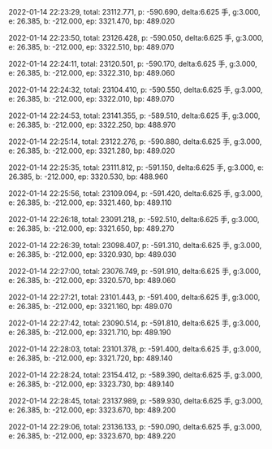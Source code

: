 2022-01-14 22:23:29, total: 23112.771, p: -590.690, delta:6.625 手, g:3.000, e: 26.385, b: -212.000, ep: 3321.470, bp: 489.020

2022-01-14 22:23:50, total: 23126.428, p: -590.050, delta:6.625 手, g:3.000, e: 26.385, b: -212.000, ep: 3322.510, bp: 489.070

2022-01-14 22:24:11, total: 23120.501, p: -590.170, delta:6.625 手, g:3.000, e: 26.385, b: -212.000, ep: 3322.310, bp: 489.060

2022-01-14 22:24:32, total: 23104.410, p: -590.550, delta:6.625 手, g:3.000, e: 26.385, b: -212.000, ep: 3322.010, bp: 489.070

2022-01-14 22:24:53, total: 23141.355, p: -589.510, delta:6.625 手, g:3.000, e: 26.385, b: -212.000, ep: 3322.250, bp: 488.970

2022-01-14 22:25:14, total: 23122.276, p: -590.880, delta:6.625 手, g:3.000, e: 26.385, b: -212.000, ep: 3321.280, bp: 489.020

2022-01-14 22:25:35, total: 23111.812, p: -591.150, delta:6.625 手, g:3.000, e: 26.385, b: -212.000, ep: 3320.530, bp: 488.960

2022-01-14 22:25:56, total: 23109.094, p: -591.420, delta:6.625 手, g:3.000, e: 26.385, b: -212.000, ep: 3321.460, bp: 489.110

2022-01-14 22:26:18, total: 23091.218, p: -592.510, delta:6.625 手, g:3.000, e: 26.385, b: -212.000, ep: 3321.650, bp: 489.270

2022-01-14 22:26:39, total: 23098.407, p: -591.310, delta:6.625 手, g:3.000, e: 26.385, b: -212.000, ep: 3320.930, bp: 489.030

2022-01-14 22:27:00, total: 23076.749, p: -591.910, delta:6.625 手, g:3.000, e: 26.385, b: -212.000, ep: 3320.570, bp: 489.060

2022-01-14 22:27:21, total: 23101.443, p: -591.400, delta:6.625 手, g:3.000, e: 26.385, b: -212.000, ep: 3321.160, bp: 489.070

2022-01-14 22:27:42, total: 23090.514, p: -591.810, delta:6.625 手, g:3.000, e: 26.385, b: -212.000, ep: 3321.710, bp: 489.190

2022-01-14 22:28:03, total: 23101.378, p: -591.400, delta:6.625 手, g:3.000, e: 26.385, b: -212.000, ep: 3321.720, bp: 489.140

2022-01-14 22:28:24, total: 23154.412, p: -589.390, delta:6.625 手, g:3.000, e: 26.385, b: -212.000, ep: 3323.730, bp: 489.140

2022-01-14 22:28:45, total: 23137.989, p: -589.930, delta:6.625 手, g:3.000, e: 26.385, b: -212.000, ep: 3323.670, bp: 489.200

2022-01-14 22:29:06, total: 23136.133, p: -590.090, delta:6.625 手, g:3.000, e: 26.385, b: -212.000, ep: 3323.670, bp: 489.220